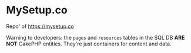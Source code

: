 # MySetup.co
Repo' of <https://mysetup.co>

Warning to developers: the `pages` and `resources` tables in the SQL DB **ARE NOT** CakePHP entities. They're just containers for content and data.
